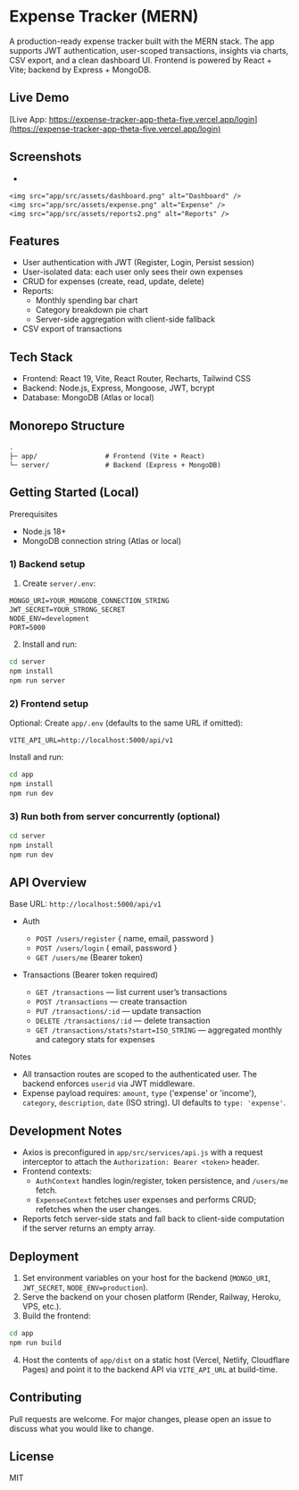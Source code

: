 # Expense Tracker (MERN)

A production-ready expense tracker built with the MERN stack. The app supports JWT authentication, user-scoped transactions, insights via charts, CSV export, and a clean dashboard UI. Frontend is powered by React + Vite; backend by Express + MongoDB.

## Live Demo

[Live App: https://expense-tracker-app-theta-five.vercel.app/login](https://expense-tracker-app-theta-five.vercel.app/login)


## Screenshots

- 
  
    <img src="app/src/assets/dashboard.png" alt="Dashboard" />
    <img src="app/src/assets/expense.png" alt="Expense" />
    <img src="app/src/assets/reports2.png" alt="Reports" />
 

## Features

- User authentication with JWT (Register, Login, Persist session)
- User-isolated data: each user only sees their own expenses
- CRUD for expenses (create, read, update, delete)
- Reports:
  - Monthly spending bar chart
  - Category breakdown pie chart
  - Server-side aggregation with client-side fallback
- CSV export of transactions

## Tech Stack

- Frontend: React 19, Vite, React Router, Recharts, Tailwind CSS
- Backend: Node.js, Express, Mongoose, JWT, bcrypt
- Database: MongoDB (Atlas or local)

## Monorepo Structure

```
.
├─ app/                 # Frontend (Vite + React)
└─ server/              # Backend (Express + MongoDB)
```

## Getting Started (Local)

Prerequisites
- Node.js 18+
- MongoDB connection string (Atlas or local)

### 1) Backend setup

1. Create `server/.env`:
```
MONGO_URI=YOUR_MONGODB_CONNECTION_STRING
JWT_SECRET=YOUR_STRONG_SECRET
NODE_ENV=development
PORT=5000
```
2. Install and run:
```bash
cd server
npm install
npm run server
```

### 2) Frontend setup

Optional: Create `app/.env` (defaults to the same URL if omitted):
```
VITE_API_URL=http://localhost:5000/api/v1
```

Install and run:
```bash
cd app
npm install
npm run dev
```

### 3) Run both from server concurrently (optional)

```bash
cd server
npm install
npm run dev
```

## API Overview

Base URL: `http://localhost:5000/api/v1`

- Auth
  - `POST /users/register` { name, email, password }
  - `POST /users/login` { email, password }
  - `GET /users/me` (Bearer token)

- Transactions (Bearer token required)
  - `GET /transactions` — list current user’s transactions
  - `POST /transactions` — create transaction
  - `PUT /transactions/:id` — update transaction
  - `DELETE /transactions/:id` — delete transaction
  - `GET /transactions/stats?start=ISO_STRING` — aggregated monthly and category stats for expenses

Notes
- All transaction routes are scoped to the authenticated user. The backend enforces `userid` via JWT middleware.
- Expense payload requires: `amount`, `type` ('expense' or 'income'), `category`, `description`, `date` (ISO string). UI defaults to `type: 'expense'`.

## Development Notes

- Axios is preconfigured in `app/src/services/api.js` with a request interceptor to attach the `Authorization: Bearer <token>` header.
- Frontend contexts:
  - `AuthContext` handles login/register, token persistence, and `/users/me` fetch.
  - `ExpenseContext` fetches user expenses and performs CRUD; refetches when the user changes.
- Reports fetch server-side stats and fall back to client-side computation if the server returns an empty array.

## Deployment

1. Set environment variables on your host for the backend (`MONGO_URI`, `JWT_SECRET`, `NODE_ENV=production`).
2. Serve the backend on your chosen platform (Render, Railway, Heroku, VPS, etc.).
3. Build the frontend:
```bash
cd app
npm run build
```
4. Host the contents of `app/dist` on a static host (Vercel, Netlify, Cloudflare Pages) and point it to the backend API via `VITE_API_URL` at build-time.

## Contributing

Pull requests are welcome. For major changes, please open an issue to discuss what you would like to change.

## License

MIT
